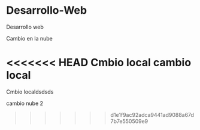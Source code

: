 # Desarrollo-Web
Desarrollo web

Cambio en la nube

<<<<<<< HEAD
Cmbio local
cambio local 
=======
Cmbio localdsdsds

cambio nube 2 
>>>>>>> d1e1f9ac92adca9441ad9088a67d7b7e550509e9
